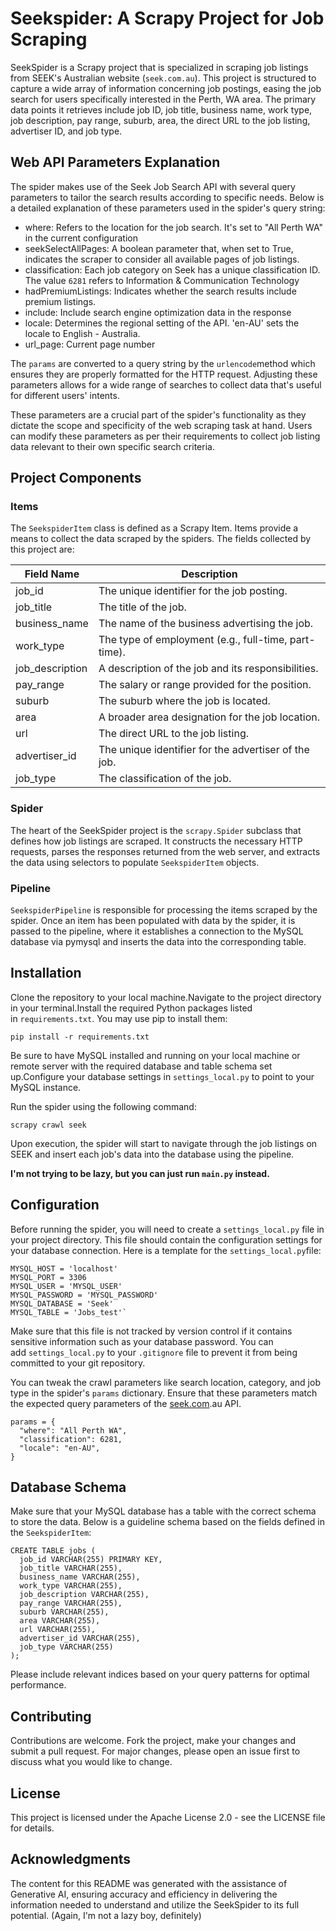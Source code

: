 # Seekspider: A Scrapy Project for Job Scraping

SeekSpider is a Scrapy project that is specialized in scraping job listings from SEEK's Australian website (`seek.com.au`). This project is structured to capture a wide array of information concerning job postings, easing the job search for users specifically interested in the Perth, WA area. The primary data points it retrieves include job ID, job title, business name, work type, job description, pay range, suburb, area, the direct URL to the job listing, advertiser ID, and job type.

## Web API Parameters Explanation

The spider makes use of the Seek Job Search API with several query parameters to tailor the search results according to specific needs. Below is a detailed explanation of these parameters used in the spider's query string:

- where: Refers to the  location for the job search. It's set to "All Perth WA" in the current configuration
- seekSelectAllPages: A boolean parameter that, when set to True, indicates the scraper to consider all available pages of job listings.
- classification: Each job category on Seek has a unique classification ID. The value `6281` refers to Information & Communication Technology
- hadPremiumListings: Indicates whether the search results include premium listings. 
- include: Include search engine optimization data in the response
- locale: Determines the regional setting of the API. 'en-AU' sets the locale to English - Australia.
- url_page: Current page number

The `params` are converted to a query string by the `urlencode`method which ensures they are properly formatted for the HTTP request. Adjusting these parameters allows for a wide range of searches to collect data that's useful for different users' intents.

These parameters are a crucial part of the spider's functionality as they dictate the scope and specificity of the web scraping task at hand. Users can modify these parameters as per their requirements to collect job listing data relevant to their own specific search criteria.


## Project Components

### Items

The `SeekspiderItem` class is defined as a Scrapy Item. Items provide a means to collect the data scraped by the spiders. The fields collected by this project are:

| Field Name | Description |
| --- | --- |
| job_id | The unique identifier for the job posting. |
| job_title | The title of the job. |
| business_name | The name of the business advertising the job. |
| work_type | The type of employment (e.g., full-time, part-time). |
| job_description | A description of the job and its responsibilities. |
| pay_range | The salary or range provided for the position. |
| suburb | The suburb where the job is located. |
| area | A broader area designation for the job location. |
| url | The direct URL to the job listing. |
| advertiser_id | The unique identifier for the advertiser of the job. |
| job_type | The classification of the job. |

### Spider

The heart of the SeekSpider project is the `scrapy.Spider` subclass that defines how job listings are scraped. It constructs the necessary HTTP requests, parses the responses returned from the web server, and extracts the data using selectors to populate `SeekspiderItem` objects.

### Pipeline

`SeekspiderPipeline` is responsible for processing the items scraped by the spider. Once an item has been populated with data by the spider, it is passed to the pipeline, where it establishes a connection to the MySQL database via pymysql and inserts the data into the corresponding table.



## Installation

Clone the repository to your local machine.Navigate to the project directory in your terminal.Install the required Python packages listed in `requirements.txt`. You may use pip to install them:


```pip install -r requirements.txt```

Be sure to have MySQL installed and running on your local machine or remote server with the required database and table schema set up.Configure your database settings in `settings_local.py` to point to your MySQL instance.

Run the spider using the following command:

`scrapy crawl seek`

Upon execution, the spider will start to navigate through the job listings on SEEK and insert each job's data into the database using the pipeline.

**I'm not trying to be lazy, but you can just run `main.py` instead.**

## Configuration

Before running the spider, you will need to create a `settings_local.py` file in your project directory. This file should contain the configuration settings for your database connection. Here is a template for the `settings_local.py`file:

```
MYSQL_HOST = 'localhost'
MYSQL_PORT = 3306
MYSQL_USER = 'MYSQL_USER'
MYSQL_PASSWORD = 'MYSQL_PASSWORD'
MYSQL_DATABASE = 'Seek'
MYSQL_TABLE = 'Jobs_test'`
```

Make sure that this file is not tracked by version control if it contains sensitive information such as your database password. You can add `settings_local.py` to your `.gitignore` file to prevent it from being committed to your git repository.

You can tweak the crawl parameters like search location, category, and job type in the spider's `params` dictionary. Ensure that these parameters match the expected query parameters of the [seek.com](https://seek.com/).au API.


```
params = {
  "where": "All Perth WA",
  "classification": 6281,
  "locale": "en-AU",
}
```


## Database Schema

Make sure that your MySQL database has a table with the correct schema to store the data. Below is a guideline schema based on the fields defined in the `SeekspiderItem`:

```
CREATE TABLE jobs (
  job_id VARCHAR(255) PRIMARY KEY,
  job_title VARCHAR(255),
  business_name VARCHAR(255),
  work_type VARCHAR(255),
  job_description VARCHAR(255),
  pay_range VARCHAR(255),
  suburb VARCHAR(255),
  area VARCHAR(255),
  url VARCHAR(255),
  advertiser_id VARCHAR(255),
  job_type VARCHAR(255)
);
```
Please include relevant indices based on your query patterns for optimal performance.

## Contributing

Contributions are welcome. Fork the project, make your changes and submit a pull request. For major changes, please open an issue first to discuss what you would like to change.

## License

This project is licensed under the Apache License 2.0 - see the LICENSE file for details.


## Acknowledgments

The content for this README was generated with the assistance of Generative AI, ensuring accuracy and efficiency in delivering the information needed to understand and utilize the SeekSpider to its full potential. (Again, I'm not a lazy boy, definitely)
